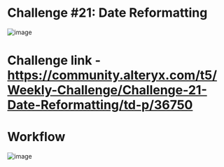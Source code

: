 # Challenge #21: Date Reformatting

![image](https://user-images.githubusercontent.com/74512335/178775493-d7ba45b5-57c4-4856-91fd-987dd89ada48.png)

# Challenge link - https://community.alteryx.com/t5/Weekly-Challenge/Challenge-21-Date-Reformatting/td-p/36750

# Workflow

![image](https://user-images.githubusercontent.com/74512335/178817168-fea68401-94b8-4938-9596-7a0cb2ee5d4c.png)

